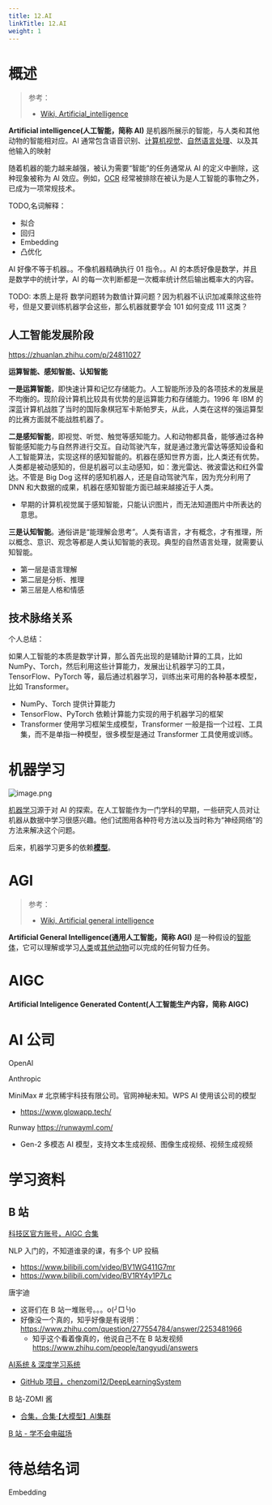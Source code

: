 ```yaml
---
title: 12.AI
linkTitle: 12.AI
weight: 1
---
```


# 概述

> 参考：
>
> - [Wiki, Artificial_intelligence](https://en.wikipedia.org/wiki/Artificial_intelligence)

**Artificial intelligence(人工智能，简称 AI)** 是机器所展示的智能，与人类和其他动物的智能相对应。AI 通常包含语音识别、[计算机视觉](/docs/12.AI/计算机视觉/计算机视觉.md)、[自然语言处理](/docs/12.AI/自然语言处理/自然语言处理.md)、以及其他输入的映射

随着机器的能力越来越强，被认为需要“智能”的任务通常从 AI 的定义中删除，这种现象被称为 AI 效应。例如，[OCR](/docs/12.AI/计算机视觉/OCR.md) 经常被排除在被认为是人工智能的事物之外，已成为一项常规技术。

TODO,名词解释：

- 拟合
- 回归
- Embedding
- 凸优化

AI 好像不等于机器。。不像机器精确执行 01 指令。。AI 的本质好像是数学，并且是数学中的统计学，AI 的每一次判断都是一次概率统计然后输出概率大的内容。

TODO: 本质上是将 数学问题转为数值计算问题？因为机器不认识加减乘除这些符号，但是又要训练机器学会这些，那么机器就要学会 101 如何变成 111 这类？

## 人工智能发展阶段

https://zhuanlan.zhihu.com/p/24811027

**运算智能、感知智能、认知智能**

**一是运算智能**，即快速计算和记忆存储能力。人工智能所涉及的各项技术的发展是不均衡的。现阶段计算机比较具有优势的是运算能力和存储能力。1996 年 IBM 的深蓝计算机战胜了当时的国际象棋冠军卡斯帕罗夫，从此，人类在这样的强运算型的比赛方面就不能战胜机器了。

**二是感知智能**，即视觉、听觉、触觉等感知能力。人和动物都具备，能够通过各种智能感知能力与自然界进行交互。自动驾驶汽车，就是通过激光雷达等感知设备和人工智能算法，实现这样的感知智能的。机器在感知世界方面，比人类还有优势。人类都是被动感知的，但是机器可以主动感知，如：激光雷达、微波雷达和红外雷达。不管是 Big Dog 这样的感知机器人，还是自动驾驶汽车，因为充分利用了 DNN 和大数据的成果，机器在感知智能方面已越来越接近于人类。

- 早期的计算机视觉属于感知智能，只能认识图片，而无法知道图片中所表达的意思。

**三是认知智能**。通俗讲是“能理解会思考”。人类有语言，才有概念，才有推理，所以概念、意识、观念等都是人类认知智能的表现。典型的自然语言处理，就需要认知智能。

- 第一层是语言理解
- 第二层是分析、推理
- 第三层是人格和情感

## 技术脉络关系

个人总结：

如果人工智能的本质是数学计算，那么首先出现的是辅助计算的工具，比如 NumPy、Torch，然后利用这些计算能力，发展出让机器学习的工具，TensorFlow、PyTorch 等，最后通过机器学习，训练出来可用的各种基本模型，比如 Transformer。

- NumPy、Torch 提供计算能力
- TensorFlow、PyTorch 依赖计算能力实现的用于机器学习的框架
- Transformer 使用学习框架生成模型，Transformer 一般是指一个过程、工具集，而不是单指一种模型，很多模型是通过 Transformer 工具使用或训练。

# 机器学习

![image.png](https://notes-learning.oss-cn-beijing.aliyuncs.com/ai/20230524101934.png)

[机器学习](/docs/12.AI/机器学习/机器学习.md)源于对 AI 的探索。在人工智能作为一门学科的早期，一些研究人员对让机器从数据中学习很感兴趣。他们试图用各种符号方法以及当时称为“神经网络”的方法来解决这个问题。

后来，机器学习更多的依赖[**模型**](/docs/12.AI/机器学习/Model.md)。

# AGI

> 参考：
>
> - [Wiki, Artificial general intelligence](https://en.wikipedia.org/wiki/Artificial_general_intelligence)

**Artificial General Intelligence(通用人工智能，简称 AGI)** 是一种假设的[智能体](https://en.wikipedia.org/wiki/Intelligent_agent "智能代理")，它可以理解或学习[人类](https://en.wikipedia.org/wiki/Human_intelligence "人类智慧")或[其他动物](https://en.wikipedia.org/wiki/Animal_cognition "动物认知")可以完成的任何智力任务。

# AIGC

**Artificial Inteligence Generated Content(人工智能生产内容，简称 AIGC)**

# AI 公司

OpenAI

Anthropic

MiniMax # 北京稀宇科技有限公司。官网神秘未知。WPS AI 使用该公司的模型

- https://www.glowapp.tech/

Runway https://runwayml.com/

- Gen-2 多模态 AI 模型，支持文本生成视频、图像生成视频、视频生成视频

# 学习资料

## B 站

[科技区官方账号，AIGC 合集](https://www.bilibili.com/list/group/210003/421004)

NLP 入门的，不知道谁录的课，有多个 UP 投稿

- https://www.bilibili.com/video/BV1WG411G7mr
- https://www.bilibili.com/video/BV1RY4y1P7Lc

唐宇迪

- 这哥们在 B 站一堆账号。。。o(╯□╰)o
- 好像没一个真的，知乎好像是有说明： https://www.zhihu.com/question/277554784/answer/2253481966
  - 知乎这个看着像真的，他说自己不在 B 站发视频 https://www.zhihu.com/people/tangyudi/answers

[AI系统 & 深度学习系统](https://chenzomi12.github.io/index.html)

- [GitHub 项目，chenzomi12/DeepLearningSystem](https://github.com/chenzomi12/DeepLearningSystem)

B 站-ZOMI 酱

- [合集，合集·【大模型】AI集群](https://space.bilibili.com/517221395/channel/collectiondetail?sid=1778334)

[B 站 - 学不会电磁场](https://space.bilibili.com/568468320)

# 待总结名词

Embedding
